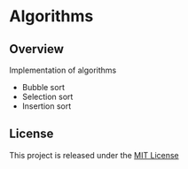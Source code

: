 # Algorithms

## Overview
Implementation of algorithms
- Bubble sort
- Selection sort
- Insertion sort

## License
This project is released under the [MIT License](LICENSE.txt)

